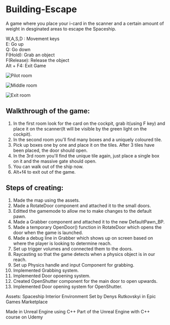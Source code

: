 # Building-Escape

A game where you place your i-card in the scanner and a certain amount of weight in desginated areas to escape the Spaceship.

W,A,S,D : Movement keys  <br>
E: Go up  <br>
Q: Go down  <br>
F(Hold): Grab an object  <br>
F(Release): Release the object  <br>
Alt + F4: Exit Game  <br>

![Pilot room](https://user-images.githubusercontent.com/81677957/124648360-cbd2c700-deb4-11eb-846d-7d3ff2b627ba.png)

![Middle room](https://user-images.githubusercontent.com/81677957/124648478-ec9b1c80-deb4-11eb-8a26-3f128146a36a.png)

![Exit room](https://user-images.githubusercontent.com/81677957/124648502-f3c22a80-deb4-11eb-860a-9a48e24b4299.png)


## Walkthrough of the game:
1. In the first room look for the card on the cockpit, grab it(using F key) and place it on the scanner(It will be visible by the green light on the cockpit).
2. In the second room you'll find many boxes and a uniquely coloured tile.
3. Pick up boxes one by one and place it on the tiles. After 3 tiles have been placed, the door should open.
4. In the 3rd room you'll find the unique tile again, just place a single box on it and the massive gate should open.
5. You can walk out of the ship now.
6. Alt+f4 to exit out of the game.


## Steps of creating:
1. Made the map using the assets.
2. Made a RotateDoor component and attached it to the small doors.
3. Editted the gamemode to allow me to make changes to the default pawn.
4. Made a Grabber component and attached it to the new DefaultPawn_BP.
5. Made a temporary OpenDoor() function in RotateDoor which opens the door when the game is launched.
6. Made a debug line in Grabber which shows up on screen based on where the player is looking to determine reach.
7. Set up trigger volumes and connected them to the doors.
8. Raycasting so that the game detects when a physics object is in our reach.
9. Set up Physics handle and input Component for grabbing.
10. Implemented Grabbing system.
11. Implemented Door opoening system.
12. Created OpenShutter component for the main door to open upwards.
13. Implemented Door opening system for OpenShutter.


Assets: Spaceship Interior Environment Set by Denys Rutkovskyi in Epic Games Marketplace

Made in Unreal Engine using C++
Part of the Unreal Engine with C++ course on Udemy

